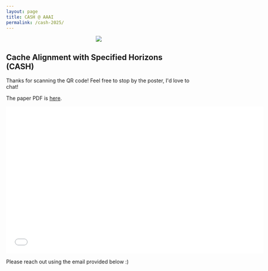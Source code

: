 ```yaml
---
layout: page
title: CASH @ AAAI
permalink: /cash-2025/
---
```

<!-- Insert mlqt png -->
<p align="center">
<img align = "center" src="../assets/aaai25_logo.png" >
</p>


## Cache Alignment with Specified Horizons (CASH)

Thanks for scanning the QR code! Feel free to stop by the poster, I'd love to chat!



The paper PDF is [here](assets/AAAI_GenPlan.pdf).



<!-- For convenience, the poster is here for later viewing:
<p align="center">
<img align = "center" src="../assets/mlqt-file.pdf" >
</p> -->
<p align="center">
<embed src="/assets/AAAI_GenPlan.pdf" width="700" height="400" 
 type="application/pdf">
</p>
Please reach out using the email provided below :)

